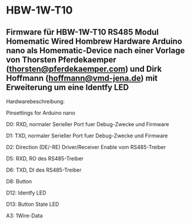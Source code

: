 # HBW-1W-T10
  Firmware für HBW-1W-T10 RS485 Modul
  Homematic Wired Hombrew Hardware Arduino nano als Homematic-Device nach einer Vorlage von Thorsten Pferdekaemper (thorsten@pferdekaemper.com) und Dirk Hoffmann (hoffmann@vmd-jena.de) mit Erweiterung um eine Identfy LED
-------------------------------------------------------------------
Hardwarebeschreibung:

Pinsettings for Arduino nano

D0: RXD, normaler Serieller Port fuer Debug-Zwecke und Firmware

D1: TXD, normaler Serieller Port fuer Debug-Zwecke und Firmware

D2: Direction (DE/-RE) Driver/Receiver Enable vom RS485-Treiber

D5: RXD, RO des RS485-Treiber

D6: TXD, DI des RS485-Treiber

D8: Button

D12: Identfy LED

D13: Button State LED

A3: 1Wire-Data
